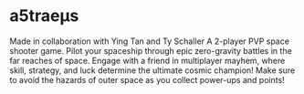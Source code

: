 # a5traeμs
Made in collaboration with Ying Tan and Ty Schaller
A 2-player PVP space shooter game. Pilot your spaceship through epic zero-gravity battles in the far reaches of space. Engage with a friend in multiplayer mayhem, where skill, strategy, and luck determine the ultimate cosmic champion! Make sure to avoid the hazards of outer space as you collect power-ups and points!
